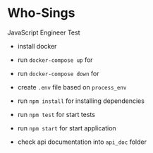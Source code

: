# Who-Sings

JavaScript Engineer Test

- install docker
- run `docker-compose up` for
- run `docker-compose down` for
- create `.env` file based on `process_env`
- run `npm install` for installing dependencies

- run `npm test` for start tests
- run `npm start` for start application

- check api documentation into `api_doc` folder
